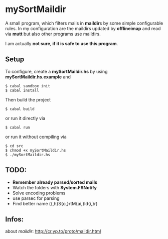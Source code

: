 mySortMaildir
=============
A small program, which filters mails in **maildir**s by some simple configurable
rules.
In my configuration are the maildirs updated by **offlineimap** and read via
**mutt** but also other programs use maildirs.

I am actually **not sure, if it is safe to use this program**.

Setup
-----
To configure, create a **mySortMaildir.hs** by using
**mySortMaildir.hs.example** and

    $ cabal sandbox init
    $ cabal install

Then build the project

    $ cabal build

or run it directly via

    $ cabal run

or run it without compiling via

    $ cd src
    $ chmod +x mySortMaildir.hs
    $ ./mySortMaildir.hs

TODO:
-----
* **Remember already parsed/sorted mails**
* Watch the folders with **System.FSNotify**
* Solve encoding problems
* use parsec for parsing
* Find better name ({,h}S{o,}rtM{ai,}ld{i,}r)

Infos:
------
about *maildir*: http://cr.yp.to/proto/maildir.html
